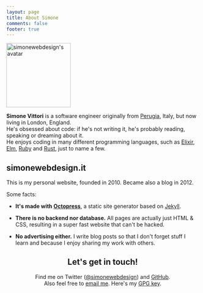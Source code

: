 ```yaml
---
layout: page
title: About Simone
comments: false
footer: true
---
```


<div class="about-intro">
<picture>
    <source type="image/webp" srcset="/images/simonewebdesign.webp">
    <img src="/images/simonewebdesign.png" width="168" alt="simonewebdesign's avatar" />
</picture>
<p>
<strong>Simone Vittori</strong> is a software engineer originally from <a rel="external" href="https://en.wikipedia.org/wiki/Perugia">Perugia</a>, Italy, but now living in London, England.<br>He's obsessed about code: if he's not writing it, he's probably reading, speaking or dreaming about it.<br>He enjoys coding in many different programming languages, such as <a rel="external" href="https://elixir-lang.org/">Elixir</a>, <a rel="external" href="https://elm-lang.org/">Elm</a>, <a rel="external" href="https://www.ruby-lang.org/">Ruby</a> and <a rel="external" href="https://www.rust-lang.org/">Rust</a>, just to name a few.</p>
</div>

## simonewebdesign.it

This is my personal website, founded in 2010. Became also a blog in 2012.

<!--It went through a bit of a journey since then: it started as a humble personal space, made in Adobe Flash(!). A couple of years later I decided to make it a Wordpress blog, only to migrate it to Octopress in 2014. Eventually I settled with Jekyll, though who knows what the next iteration will bring?-->

Some facts:

- **It's made with <a rel="external" href="http://octopress.org/">Octopress</a>**, a static site generator based on <a rel="external" href="https://jekyllrb.com/">Jekyll</a>.

- **There is no backend nor database.** All pages are actually just HTML & CSS, resulting in a super fast website that can't be hacked.

- **No advertising either.**
I write blog posts so that I don't forget stuff I learn and because I enjoy sharing my work with others.

<h2 style="text-align:center">Let's get in touch!</h2>
<p style="text-align:center">Find me on Twitter (<a href="https://twitter.com/simonewebdesign" title="simonewebdesign on Twitter" rel="external">@simonewebdesign</a>) and <a rel="external" href="https://github.com/simonewebdesign">GitHub</a>.<br>Also feel free to <a href="mailto:hello@simonewebdesign.it?subject=Hey Simone!">email me</a>. Here's my <a download href="/public-key.asc">GPG key</a>.</p>
